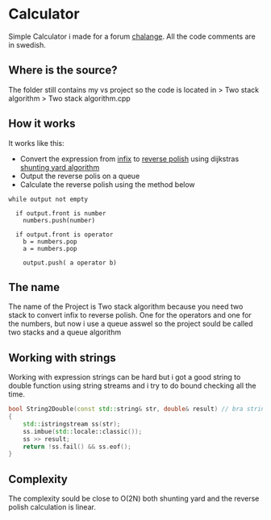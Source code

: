Calculator
==========

Simple Calculator i made for a forum [chalange](http://www.sweclockers.com/forum/10-programmering-och-digitalt-skapande/1309649-progblemet-10-miniraknare/). All the code comments are in swedish.


## Where is the source?
The folder still contains my vs project so the 
code is located in > Two stack algorithm > Two stack algorithm.cpp 


## How it works

It works like this:
* Convert the expression from [infix](http://en.wikipedia.org/wiki/Infix_notation) to [reverse polish](http://en.wikipedia.org/wiki/Reverse_Polish_notation) using dijkstras [shunting yard algorithm](http://en.wikipedia.org/wiki/Shunting-yard_algorithm)
* Output the reverse polis on a queue
* Calculate the reverse polish using the method below


```psudo
while output not empty

  if output.front is number
    numbers.push(number)
    
  if output.front is operator
    b = numbers.pop
    a = numbers.pop
    
    output.push( a operator b)

```

## The name

The name of the Project is Two stack algorithm because you need two stack to convert infix
to reverse polish. One for the operators and one for the numbers, but now i use a queue
asswel so the project sould be called two stacks and a queue algorithm


## Working with strings
Working with expression strings can be hard but i got a good string to double function
using string streams and i try to do bound checking all the time.

```c++
bool String2Double(const std::string& str, double& result) // bra string to nummer funktion från the interwebs
{
    std::istringstream ss(str);
    ss.imbue(std::locale::classic());
    ss >> result;
    return !ss.fail() && ss.eof();
}

```

## Complexity

The complexity sould be close to O(2N) both shunting yard and the reverse polish calculation is linear.

